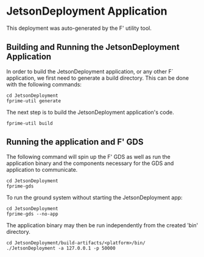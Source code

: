 # JetsonDeployment Application

This deployment was auto-generated by the F' utility tool.

## Building and Running the JetsonDeployment Application

In order to build the JetsonDeployment application, or any other F´ application, we first need to generate a build directory. This can be done with the following commands:

```
cd JetsonDeployment
fprime-util generate
```

The next step is to build the JetsonDeployment application's code.
```
fprime-util build
```

## Running the application and F' GDS

The following command will spin up the F' GDS as well as run the application binary and the components necessary for the GDS and application to communicate.

```
cd JetsonDeployment
fprime-gds
```

To run the ground system without starting the JetsonDeployment app:
```
cd JetsonDeployment
fprime-gds --no-app
```

The application binary may then be run independently from the created 'bin' directory.

```
cd JetsonDeployment/build-artifacts/<platform>/bin/
./JetsonDeployment -a 127.0.0.1 -p 50000
```
